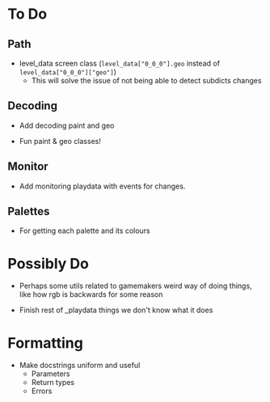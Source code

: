 # To Do

## Path

- level_data screen class (`level_data["0_0_0"].geo` instead of `level_data["0_0_0"]["geo"]`)
  - This will solve the issue of not being able to detect subdicts changes

## Decoding

- Add decoding paint and geo

- Fun paint & geo classes!

## Monitor

- Add monitoring playdata with events for changes.

## Palettes

- For getting each palette and its colours

# Possibly Do

- Perhaps some utils related to gamemakers weird way of doing things, like how rgb is backwards for some reason

- Finish rest of _playdata things we don't know what it does

# Formatting

- Make docstrings uniform and useful
  - Parameters
  - Return types
  - Errors
